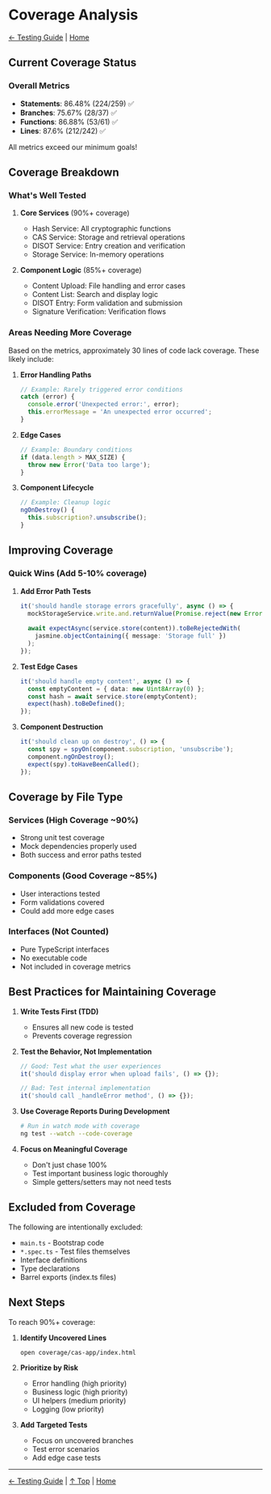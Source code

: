 # Coverage Analysis

[← Testing Guide](./testing-guide.md) | [Home](../../README.md)

## Current Coverage Status

### Overall Metrics
- **Statements**: 86.48% (224/259) ✅
- **Branches**: 75.67% (28/37) ✅
- **Functions**: 86.88% (53/61) ✅
- **Lines**: 87.6% (212/242) ✅

All metrics exceed our minimum goals!

## Coverage Breakdown

### What's Well Tested

1. **Core Services** (90%+ coverage)
   - Hash Service: All cryptographic functions
   - CAS Service: Storage and retrieval operations
   - DISOT Service: Entry creation and verification
   - Storage Service: In-memory operations

2. **Component Logic** (85%+ coverage)
   - Content Upload: File handling and error cases
   - Content List: Search and display logic
   - DISOT Entry: Form validation and submission
   - Signature Verification: Verification flows

### Areas Needing More Coverage

Based on the metrics, approximately 30 lines of code lack coverage. These likely include:

1. **Error Handling Paths**
   ```typescript
   // Example: Rarely triggered error conditions
   catch (error) {
     console.error('Unexpected error:', error);
     this.errorMessage = 'An unexpected error occurred';
   }
   ```

2. **Edge Cases**
   ```typescript
   // Example: Boundary conditions
   if (data.length > MAX_SIZE) {
     throw new Error('Data too large');
   }
   ```

3. **Component Lifecycle**
   ```typescript
   // Example: Cleanup logic
   ngOnDestroy() {
     this.subscription?.unsubscribe();
   }
   ```

## Improving Coverage

### Quick Wins (Add 5-10% coverage)

1. **Add Error Path Tests**
   ```typescript
   it('should handle storage errors gracefully', async () => {
     mockStorageService.write.and.returnValue(Promise.reject(new Error('Storage full')));
     
     await expectAsync(service.store(content)).toBeRejectedWith(
       jasmine.objectContaining({ message: 'Storage full' })
     );
   });
   ```

2. **Test Edge Cases**
   ```typescript
   it('should handle empty content', async () => {
     const emptyContent = { data: new Uint8Array(0) };
     const hash = await service.store(emptyContent);
     expect(hash).toBeDefined();
   });
   ```

3. **Component Destruction**
   ```typescript
   it('should clean up on destroy', () => {
     const spy = spyOn(component.subscription, 'unsubscribe');
     component.ngOnDestroy();
     expect(spy).toHaveBeenCalled();
   });
   ```

## Coverage by File Type

### Services (High Coverage ~90%)
- Strong unit test coverage
- Mock dependencies properly used
- Both success and error paths tested

### Components (Good Coverage ~85%)
- User interactions tested
- Form validations covered
- Could add more edge cases

### Interfaces (Not Counted)
- Pure TypeScript interfaces
- No executable code
- Not included in coverage metrics

## Best Practices for Maintaining Coverage

1. **Write Tests First (TDD)**
   - Ensures all new code is tested
   - Prevents coverage regression

2. **Test the Behavior, Not Implementation**
   ```typescript
   // Good: Test what the user experiences
   it('should display error when upload fails', () => {});
   
   // Bad: Test internal implementation
   it('should call _handleError method', () => {});
   ```

3. **Use Coverage Reports During Development**
   ```bash
   # Run in watch mode with coverage
   ng test --watch --code-coverage
   ```

4. **Focus on Meaningful Coverage**
   - Don't just chase 100%
   - Test important business logic thoroughly
   - Simple getters/setters may not need tests

## Excluded from Coverage

The following are intentionally excluded:
- `main.ts` - Bootstrap code
- `*.spec.ts` - Test files themselves
- Interface definitions
- Type declarations
- Barrel exports (index.ts files)

## Next Steps

To reach 90%+ coverage:

1. **Identify Uncovered Lines**
   ```bash
   open coverage/cas-app/index.html
   ```

2. **Prioritize by Risk**
   - Error handling (high priority)
   - Business logic (high priority)
   - UI helpers (medium priority)
   - Logging (low priority)

3. **Add Targeted Tests**
   - Focus on uncovered branches
   - Test error scenarios
   - Add edge case tests

---

[← Testing Guide](./testing-guide.md) | [↑ Top](#coverage-analysis) | [Home](../../README.md)